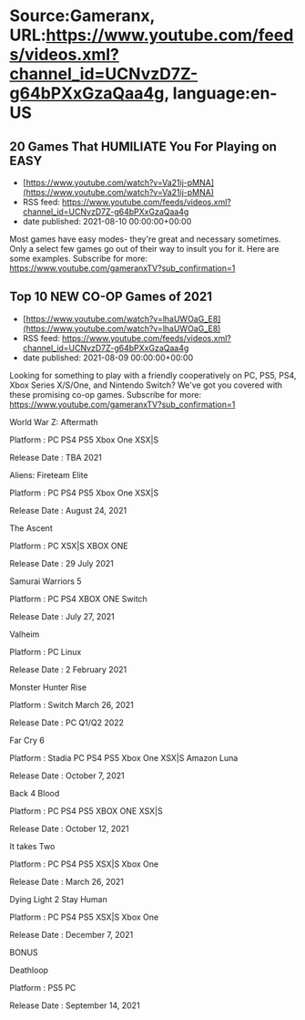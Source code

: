 # Source:Gameranx, URL:https://www.youtube.com/feeds/videos.xml?channel_id=UCNvzD7Z-g64bPXxGzaQaa4g, language:en-US

## 20 Games That HUMILIATE You For Playing on EASY
 - [https://www.youtube.com/watch?v=Va21ij-pMNA](https://www.youtube.com/watch?v=Va21ij-pMNA)
 - RSS feed: https://www.youtube.com/feeds/videos.xml?channel_id=UCNvzD7Z-g64bPXxGzaQaa4g
 - date published: 2021-08-10 00:00:00+00:00

Most games have easy modes- they're great and necessary sometimes. Only a select few games go out of their way to insult you for it. Here are some examples.
Subscribe for more: https://www.youtube.com/gameranxTV?sub_confirmation=1

## Top 10 NEW CO-OP Games of 2021
 - [https://www.youtube.com/watch?v=lhaUWOaG_E8](https://www.youtube.com/watch?v=lhaUWOaG_E8)
 - RSS feed: https://www.youtube.com/feeds/videos.xml?channel_id=UCNvzD7Z-g64bPXxGzaQaa4g
 - date published: 2021-08-09 00:00:00+00:00

Looking for something to play with a friendly cooperatively on PC, PS5, PS4, Xbox Series X/S/One, and Nintendo Switch? We've got you covered with these promising co-op games.
Subscribe for more: https://www.youtube.com/gameranxTV?sub_confirmation=1


World War Z: Aftermath

Platform : PC PS4 PS5 Xbox One XSX|S

Release Date : TBA 2021 



Aliens: Fireteam Elite 

Platform : PC PS4 PS5 Xbox One XSX|S

Release Date : August 24, 2021



The Ascent

Platform : PC XSX|S XBOX ONE 

Release Date : 29 July 2021 



Samurai Warriors 5 

Platform : PC PS4 XBOX ONE Switch 

Release Date : July 27, 2021 



Valheim

Platform : PC Linux 

Release Date : 2 February 2021 



Monster Hunter Rise 

Platform : Switch March 26, 2021 

Release Date : PC Q1/Q2 2022 



Far Cry 6 

Platform : Stadia PC PS4 PS5 Xbox One XSX|S Amazon Luna 

Release Date : October 7, 2021 



Back 4 Blood 

Platform : PC PS4 PS5 XBOX ONE XSX|S 

Release Date : October 12, 2021 



It takes Two 

Platform : PC PS4 PS5 XSX|S Xbox One 

Release Date : March 26, 2021 



Dying Light 2 Stay Human 

Platform : PC PS4 PS5 XSX|S Xbox One  

Release Date : December 7, 2021 



BONUS



Deathloop

Platform : PS5 PC 

Release Date : September 14, 2021

